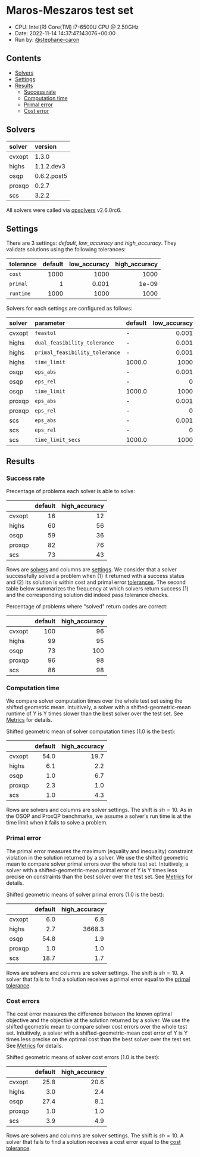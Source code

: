 # Maros-Meszaros test set

- CPU: Intel(R) Core(TM) i7-6500U CPU @ 2.50GHz
- Date: 2022-11-14 14:37:47.143076+00:00
- Run by: [@stephane-caron](https://github.com/stephane-caron/)

## Contents

* [Solvers](#solvers)
* [Settings](#settings)
* [Results](#results)
    * [Success rate](#success-rate)
    * [Computation time](#computation-time)
    * [Primal error](#primal-error)
    * [Cost error](#cost-error)

## Solvers

| solver   | version     |
|:---------|:------------|
| cvxopt   | 1.3.0       |
| highs    | 1.1.2.dev3  |
| osqp     | 0.6.2.post5 |
| proxqp   | 0.2.7       |
| scs      | 3.2.2       |

All solvers were called via
[qpsolvers](https://github.com/stephane-caron/qpsolvers) v2.6.0rc6.

## Settings

There are 3 settings: *default*, *low_accuracy* and
*high_accuracy*. They validate solutions using the following tolerances:

| tolerance   |   default |   low_accuracy |   high_accuracy |
|:------------|----------:|---------------:|----------------:|
| ``cost``    |      1000 |       1000     |        1000     |
| ``primal``  |         1 |          0.001 |           1e-09 |
| ``runtime`` |      1000 |       1000     |        1000     |

Solvers for each settings are configured as follows:

| solver   | parameter                        | default   |   low_accuracy |   high_accuracy |
|:---------|:---------------------------------|:----------|---------------:|----------------:|
| cvxopt   | ``feastol``                      | -         |          0.001 |           1e-09 |
| highs    | ``dual_feasibility_tolerance``   | -         |          0.001 |           1e-09 |
| highs    | ``primal_feasibility_tolerance`` | -         |          0.001 |           1e-09 |
| highs    | ``time_limit``                   | 1000.0    |       1000     |        1000     |
| osqp     | ``eps_abs``                      | -         |          0.001 |           1e-09 |
| osqp     | ``eps_rel``                      | -         |          0     |           0     |
| osqp     | ``time_limit``                   | 1000.0    |       1000     |        1000     |
| proxqp   | ``eps_abs``                      | -         |          0.001 |           1e-09 |
| proxqp   | ``eps_rel``                      | -         |          0     |           0     |
| scs      | ``eps_abs``                      | -         |          0.001 |           1e-09 |
| scs      | ``eps_rel``                      | -         |          0     |           0     |
| scs      | ``time_limit_secs``              | 1000.0    |       1000     |        1000     |

## Results

### Success rate

Precentage of problems each solver is able to solve:

|        |   default |   high_accuracy |
|:-------|----------:|----------------:|
| cvxopt |        16 |              12 |
| highs  |        60 |              56 |
| osqp   |        59 |              36 |
| proxqp |        82 |              76 |
| scs    |        73 |              43 |

Rows are [solvers](#solvers) and columns are [settings](#settings). We consider
that a solver successfully solved a problem when (1) it returned with a success
status and (2) its solution is within cost and primal error
[tolerances](#settings). The second table below summarizes the frequency at
which solvers return success (1) and the corresponding solution did indeed pass
tolerance checks.

Percentage of problems where "solved" return codes are correct:

|        |   default |   high_accuracy |
|:-------|----------:|----------------:|
| cvxopt |       100 |              96 |
| highs  |        99 |              95 |
| osqp   |        73 |             100 |
| proxqp |        96 |              98 |
| scs    |        86 |              98 |

### Computation time

We compare solver computation times over the whole test set using the shifted
geometric mean. Intuitively, a solver with a shifted-geometric-mean runtime of
Y is Y times slower than the best solver over the test set. See
[Metrics](../README.md#metrics) for details.

Shifted geometric mean of solver computation times (1.0 is the best):

|        |   default |   high_accuracy |
|:-------|----------:|----------------:|
| cvxopt |      54.0 |            19.7 |
| highs  |       6.1 |             2.2 |
| osqp   |       1.0 |             6.7 |
| proxqp |       2.3 |             1.0 |
| scs    |       1.0 |             4.3 |

Rows are solvers and columns are solver settings. The shift is $sh = 10$. As in
the OSQP and ProxQP benchmarks, we assume a solver's run time is at the time
limit when it fails to solve a problem.

### Primal error

The primal error measures the maximum (equality and inequality) constraint
violation in the solution returned by a solver. We use the shifted geometric
mean to compare solver primal errors over the whole test set. Intuitively, a
solver with a shifted-geometric-mean primal error of Y is Y times less precise
on constraints than the best solver over the test set. See
[Metrics](../README.md#metrics) for details.

Shifted geometric means of solver primal errors (1.0 is the best):

|        |   default |   high_accuracy |
|:-------|----------:|----------------:|
| cvxopt |       6.0 |             6.8 |
| highs  |       2.7 |          3668.3 |
| osqp   |      54.8 |             1.9 |
| proxqp |       1.0 |             1.0 |
| scs    |      18.7 |             1.7 |

Rows are solvers and columns are solver settings. The shift is $sh = 10$. A
solver that fails to find a solution receives a primal error equal to the
[primal tolerance](#settings).

### Cost errors

The cost error measures the difference between the known optimal objective and
the objective at the solution returned by a solver. We use the shifted
geometric mean to compare solver cost errors over the whole test set.
Intuitively, a solver with a shifted-geometric-mean cost error of Y is Y times
less precise on the optimal cost than the best solver over the test set. See
[Metrics](../README.md#metrics) for details.

Shifted geometric means of solver cost errors (1.0 is the best):

|        |   default |   high_accuracy |
|:-------|----------:|----------------:|
| cvxopt |      25.8 |            20.6 |
| highs  |       3.0 |             2.4 |
| osqp   |      27.4 |             8.1 |
| proxqp |       1.0 |             1.0 |
| scs    |       3.9 |             4.9 |

Rows are solvers and columns are solver settings. The shift is $sh = 10$. A
solver that fails to find a solution receives a cost error equal to the [cost
tolerance](#settings).
